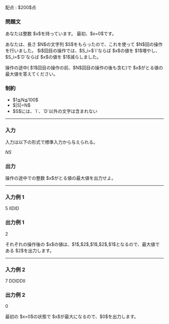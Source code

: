 
<div>

<span>

<span>

<p>
配点 : $200$点
</p>

<div>

<section>

### **問題文**

<p>
あなたは整数 $x$を持っています。
最初、$x=0$です。
</p>

<p>
あなたは、長さ $N$の文字列 $S$をもらったので、これを使って $N$回の操作を行いました。
$i$回目の操作では、$S_i=$`I`ならば $x$の値を $1$増やし、$S_i=$`D`ならば $x$の値を $1$減らしました。
</p>

<p>
操作の途中( $1$回目の操作の前、$N$回目の操作の後も含む)で $x$がとる値の最大値を答えてください。
</p>

</section>

</div>

<div>

<section>

### **制約**

<ul>

<li>
$1≦N≦100$
</li>

<li>
$|S|=N$
</li>

<li>
$S$には、`I`、`D`以外の文字は含まれない
</li>

</ul>

</section>

</div>

---

<div>

<div>

<section>

### **入力**

<p>
入力は以下の形式で標準入力から与えられる。
</p>

<div>

$N$$S$
</div>

</section>

</div>

<div>

<section>

### **出力**

<p>
操作の途中での整数 $x$がとる値の最大値を出力せよ。
</p>

</section>

</div>

</div>

---

<div>

<section>

### **入力例 1**

<div>

5
IIDID

</div>

</section>

</div>

<div>

<section>

### **出力例 1**

<div>

2

</div>

<p>
それぞれの操作後の $x$の値は、$1$,$2$,$1$,$2$,$1$となるので、最大値である $2$を出力します。
</p>

</section>

</div>

---

<div>

<section>

### **入力例 2**

<div>

7
DDIDDII

</div>

</section>

</div>

<div>

<section>

### **出力例 2**

<div>

0

</div>

<p>
最初の $x=0$の状態で $x$が最大になるので、$0$を出力します。
</p>

</section>

</div>

</span>

</span>

</div>
